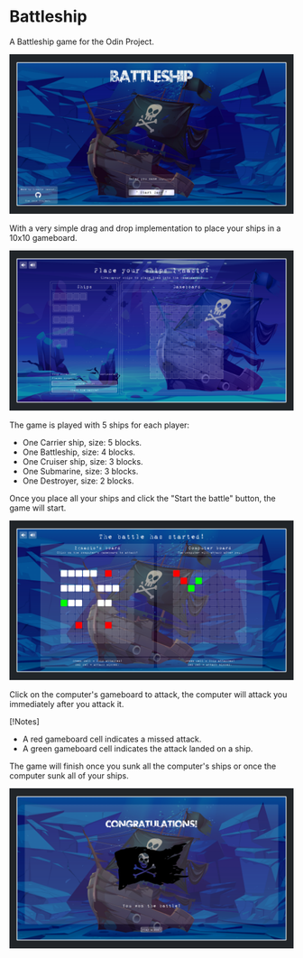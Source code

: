 # Battleship

A Battleship game for the Odin Project.

![Main page of the game](./src/images/page-preview.png?raw=true)

With a very simple drag and drop implementation to place your ships in a 10x10 gameboard.

![Place your ships screen](./src/images/page-preview-place-ships.png?raw=true)

The game is played with 5 ships for each player: 

- One Carrier ship, size: 5 blocks.
- One Battleship, size: 4 blocks.
- One Cruiser ship, size: 3 blocks.
- One Submarine, size: 3 blocks.
- One Destroyer, size: 2 blocks.

Once you place all your ships and click the "Start the battle" button, the game will start.

![Game screen](./src/images/page-preview-game-screen.png?raw=true)

Click on the computer's gameboard to attack, the computer will attack you immediately after you attack it.

[!Notes]
- A red gameboard cell indicates a missed attack.
- A green gameboard cell indicates the attack landed on a ship.

The game will finish once you sunk all the computer's ships or once the computer sunk all of your ships.

![Winner screen](./src/images/page-preview-winner-screen.png?raw=true)

